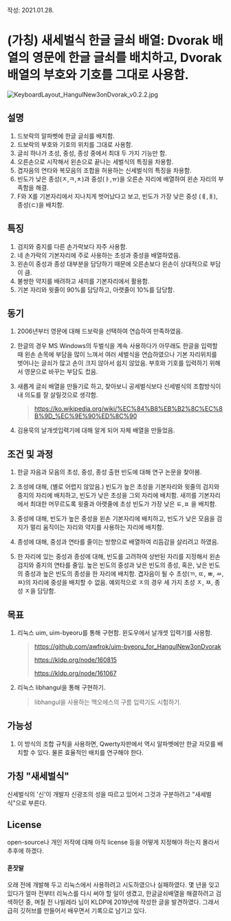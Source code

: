 작성: 2021.01.28.

#  (가칭) 새세벌식 한글 글쇠 배열: Dvorak 배열의 영문에 한글 글쇠를 배치하고, Dvorak 배열의 부호와 기호를 그대로 사용함.

![KeyboardLayout_HangulNew3onDvorak_v0.2.2.jpg](https://github.com/awfrok/HangulNew3onDvorak/blob/master/KeyboardLayout_HangulNew3onDvorak_v0.2.2.jpg?raw=true)

## 설명

1. 드보락의 알파벳에 한글 글쇠를 배치함.
2. 드보락의 부호와 기호의 위치를 그대로 사용함.
3. 글쇠 하나가 초성, 중성, 종성 중에서 최대 두 가지 기능만 함.
4. 오른손으로 시작해서 왼손으로 끝나는 세벌식의 특징을 차용함.
5. 겹자음의 연타와 복모음의 조합을 허용하는 신세벌식의 특징을 차용함.
6. 빈도가 낮은 종성(ㅈ,ㅋ,ㅊ)과 중성(ㅑ,ㅠ)을 오른손 자리에 배열하여 왼손 자리의 부족함을 해결.
6. F와 X를 기본자리에서 지나치게 벗어났다고 보고, 빈도가 가장 낮은 중성 (ㅖ,ㅒ), 종성(ㄷ)을 배치함.



## 특징

1. 검지와 중지를 다른 손가락보다 자주 사용함.
2. 네 손가락의 기본자리에 주로 사용하는 초성과 중성을 배열하였음.
3. 왼손이 중성과 종성 대부분을 담당하기 때문에 오른손보다 왼손이 상대적으로 부담이 큼.
4. 불쌍한 약지를 배려하고 새끼를 기본자리에서 활용함.
4. 기본 자리와 윗줄이 90%를 담당하고, 아랫줄이 10%를 담당함.



## 동기

1. 2006년부터 영문에 대해 드보락을 선택하여 연습하여 만족하였음.
2. 한글의 경우 MS Windows의 두벌식을 계속 사용하다가
   아무래도 한글을 입력할 때 왼손 손목에 부담을 많이 느껴서
   여러 세벌식을 연습하였으나
   기본 자리위치를 벗어나는 글쇠가 많고 손이 크지 않아서 쉽지 않았음.
   부호와 기호를 입력하기 위해서 영문으로 바꾸는 부담도 컸음.
3. 새롭게 글쇠 배열을 만들기로 하고, 
   찾아보니 공세벌식보다 신세벌식의 조합방식이 내 의도를 잘 살릴것으로 생각함.
   
   > https://ko.wikipedia.org/wiki/%EC%84%B8%EB%B2%8C%EC%8B%9D_%EC%9E%90%ED%8C%90
4. 김용묵의 날개셋입력기에 대해 알게 되어
   자체 배열을 만들었음.



## 조건 및 과정

1. 한글 자음과 모음의 초성, 중성, 종성 출현 빈도에 대해 연구 논문을 찾아봄.

2. 초성에 대해, (별로 어렵지 않았음.)
   빈도가 높은 초성을 기본자리와 윗줄의 검지와 중지의 자리에 배치하고, 
   빈도가 낮은 초성을 그외 자리에 배치함.
   새끼를 기본자리에서 최대한 머무르도록 윗줄과 아랫줄에 초성 빈도가 가장 낮은 ㅌ,ㅍ 을 배치함.
   
3. 중성에 대해, 
   빈도가 높은 중성을 왼손 기본자리에 배치하고, 
   빈도가 낮은 모음을 검지가 멀리 움직이는 자리와 약지를 사용하는 자리에 배치함.
   
4. 종성에 대해, 
    중성과 연타를 줄이는 방향으로 배열하여
    리듬감을 살리려고 하였음.
    
5. 한 자리에 있는 중성과 종성에 대해,
    빈도를 고려하여 상반된 자리를 지정해서 왼손 검지와 중지의 연타를 줄임.
    높은 빈도의 중성과 낮은 빈도의 종성, 혹은, 낮은 빈도의 중성과 높은 빈도의 종성을 한 자리에 배치함.
    겹자음이 될 수 초성(ㄲ, ㄸ, ㅃ, ㅆ, ㅉ)의 자리에 중성을 배치할 수 없음.
    예외적으로 ㅈ의 경우 세 가지 초성 ㅈ, ㅉ, 종성 ㅈ을 담당함.
    
    



## 목표

1. 리눅스 uim, uim-byeoru를 통해 구현함. 윈도우에서 날개셋 입력기를 사용함.

   > https://github.com/awfrok/uim-byeoru_for_HangulNew3onDvorak
   >
   > https://kldp.org/node/160815 
   >
   > https://kldp.org/node/161067

2. 리눅스 libhangul을 통해 구현하기. 

   > libhangul을 사용하는 맥오에스의 구름 입력기도 시험하기.



## 가능성

1. 이 방식의 조합 규칙을 사용하면, Qwerty자판에서 역시 알파벳에만 한글 자모를 배치할 수 있다. 물론 효율적인 배치를 연구해야 한다.



## 가칭 "새세벌식"

신세벌식의 '신'이 개발자 신광조의 성을 따르고 있어서 그것과 구분하려고 "새세벌식"으로 부른다.



## License

open-source나 개인 저작에 대해 아직 license 등을 어떻게 지정해야 하는지 몰라서 추후에 하겠다.



#### 혼잣말

오래 전에 개발해 두고 리눅스에서 사용하려고 시도하였으나 실패하였다. 몇 년을 잊고 있다가 얼마 전부터 리눅스를 다시 써야 할 일이 생겼고, 한글글쇠배열을 해결하려고 검색하던 중, 며칠 전 나빌레라 님이 KLDP에 2019년에 작성한 글을 발견하였다. 그래서 급히 깃허브를 만들어서 배우면서 기록으로 남기고 있다. 
